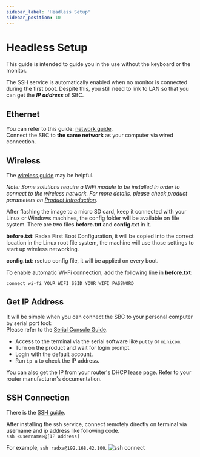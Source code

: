 ```yaml
---
sidebar_label: 'Headless Setup'
sidebar_position: 10
---
```


# Headless Setup

This guide is intended to guide you in the use without the keyboard or the monitor.

The SSH service is automatically enabled when no monitor is connected during the first boot. Despite this, you still need to link to LAN so that you can get the ***IP address*** of SBC.

## Ethernet

You can refer to this guide: [network guide](network).  
Connect the SBC to **the same network** as your computer via wired connection.

## Wireless

The [wireless guide](network) may be helpful.

*Note: Some solutions require a WiFi module to be installed in order to connect to the wireless network. For more details, please check product parameters on [Product Introduction](https://radxa.com/product).*

After flashing the image to a micro SD card, keep it connected with your Linux or Windows machines, the config folder will be available on file system. There are two files	**before.txt** and **config.txt** in it.  

**before.txt**: Radxa First Boot Configuration, it will be copied into the correct location in the Linux root file system, the machine will use those settings to start up wireless networking.  

**config.txt**: rsetup config file, it will be applied on every boot.

To enable automatic Wi-Fi connection, add the following line in **before.txt**:  

```
connect_wi-fi YOUR_WIFI_SSID YOUR_WIFI_PASSWORD
```

## Get IP Address

It will be simple when you can connect the SBC to your personal computer by serial port tool:  
Please refer to the [Serial Console Guide](https://wiki.radxa.com/Rock5/dev/serial-console).  

- Access to the terminal via the serial software like `putty` or `minicom`.
- Turn on the product and wait for login prompt.
- Login with the default account.
- Run `ip a` to check the IP address.

You can also get the IP from your router's DHCP lease page. Refer to your router manufacturer's documentation.

## SSH Connection

There is the [SSH guide](remote-login).

After installing the ssh service, connect remotely directly on terminal via username and ip address like following code.  
`ssh <username>@[IP address]` 

For example, `ssh radxa@192.168.42.100`.
![ssh connect](/img/configuration/ssh-connect.webp)
